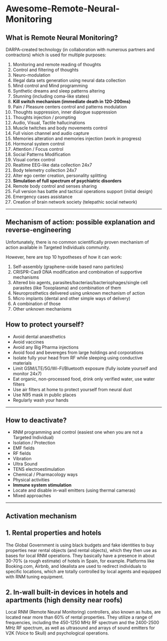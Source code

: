 # Awesome-Remote-Neural-Monitoring

## What is Remote Neural Monitoring?

DARPA-created technology (in collaboration with numerous partners and contractors) which is used for multiple purposes:

1. Monitoring and remote reading of thoughts
2. Control and filtering of thoughts
3. Neuro-modulation
4. Illegal data sets generation using neural data collection
5. Mind control and Mind programming
6. Synthetic dreams and sleep patterns altering
7. Stunning (including coma-like states)
8. **Kill switch mechanism (immediate death in 120-200ms)**
9. Pain / Pleasure centers control and patterns modulation
10. Thoughts suppression, inner dialogue suppression
11. Thoughts injection / prompting
12. Audio, Visual, Tactile hallucinations
13. Muscle twitches and body movements control
14. Full vision channel and audio capture
15. Memories alteration and memories injection (work in progress)
16. Hormonal system control
17. Attention / Focus control
18. Social Patterns Modification
19. Visual cortex control
20. Realtime EEG-like data collection 24x7
21. Body telemetry collection 24x7
22. Alter ego center creation, personality splitting
23. **Simulation of full spectrum of psychiatric disorders**
24. Remote body control and senses sharing
25. Full version has battle and tactical operations support (initial design)
26. Emergency cases assistance
27. Creation of brain network society (telepathic social network)

--------


## Mechanism of action: possible explanation and reverse-engineering

Unfortunately, there is no common scientifically proven mechanism of action available in Targeted Individuals community.

However, here are top 10 hypotheses of how it can work:

1. Self-assembly (graphene-oxide based nano particles)
2. CRISPR-Cas9 DNA modification and combination of supportive mechanisms
3. Altered bio agents, parasites/bacterias/bacteriophages/single cell parasites (like Toxoplasma) and combination of them
4. Neuroprosthetics delivered using unknown mechanism of action
5. Micro implants (dental and other simple ways of delivery)
6. A combination of those
7. Other unknown mechanisms

## How to protect yourself?

- Avoid dental anaesthetics
- Avoid vaccines
- Avoid any Big Pharma injections
- Avoid food and bevereges from large holdings and corporations
- Isolate fully your head from RF while sleeping using conductive materials
- Limit GSM/LTE/5G/Wi-Fi/Bluetooth exposure (fully isolate yourself and monitor 24x7)
- Eat organic, non-processed food, drink only verified water, use water filters
- Use air filters at home to protect yourself from neural dust
- Use N95 mask in public places
- Regularly wash your hands

--------

## How to deactivate? 

- RNM programming and control (easiest one when you are not a Targeted Individual)
- Isolation / Protection
- EMF fields
- RF fields
- Vibration
- Ultra Sound
- TENS electroestimulation
- Chemical / Pharmacology ways
- Physical activities
- **Immune system stimulation**
- Locate and disable in-wall emitters (using thermal cameras)
- Mixed approaches

--------

## Activation mechanism

## 1. Rental properties and hotels

The Global Government is using black budgets and fake identities to buy properties near rental objects (and rental objects), which they then use as bases for local RNM operations. 
They basically have a presence in about 30-70% (a rough estimate) of hotels in Spain, for example. 
Platforms like Booking.com, Airbnb, and Idealista are used to redirect individuals to specific locations, which are totally controlled by local agents and equipped with RNM tuning equipment.

## 2. In-wall built-in devices in hotels and apartments (high density near roofs)

Local RNM (Remote Neural Monitoring) controllers, also known as hubs, are located near more than 60% of rental properties. They utilize a range of frequencies, including the 450-1250 MHz RF spectrum and the 2400-2500 MHz RF spectrum, as well as ultrasound and arrays of sound emitters for V2K (Voice to Skull) and psychological operations.
